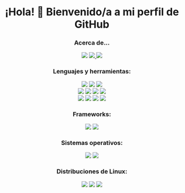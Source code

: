 <!-- Encabezado -->
<h1 align="center">¡Hola! 👋 Bienvenido/a a mi perfil de GitHub</h1>

<!-- Iconos/Redes sociales -->
<h3 align="center">Acerca de...</h3>
<div align="center">
  <img src="https://img.shields.io/badge/addfriend.lorem-%235865F2.svg?style=flat&logo=Discord&logoColor=white">
  <a href="https://www.linkedin.com/in/bruno-jardon-93bba523a/">
    <img src="https://img.shields.io/badge/-LinkedIn-0077B5?style=flat&logo=LinkedIn&logoColor=white">
  </a> 
  <a href="https://jbnsta.netlify.app/">
    <img src="https://img.shields.io/badge/-Sitio%20Web-000?style=flat&logo=Google&logoColor=white">
  </a>
</div>

<!-- Lenguajes y herramientas -->
<h3 align="center">Lenguajes y herramientas:</h3>
<div align="center">
  <img src="https://img.shields.io/badge/-HTML-E34F26?style=flat&logo=HTML5&logoColor=white">
  <img src="https://img.shields.io/badge/-CSS-1572B6?style=flat&logo=CSS3&logoColor=white"> 
  <img src="https://img.shields.io/badge/-JavaScript-F7DF1E?style=flat&logo=JavaScript&logoColor=black">
  <br>
  <img src="https://img.shields.io/badge/-C++-3776AB?style=flat&logo=C%2B%2B&logoColor=white">
  <img src="https://img.shields.io/badge/-Java-%23ED8B00?style=flat&logo=openjdk&logoColor=white">
  <img src="https://img.shields.io/badge/-Node.js-339933?style=flat&logo=Node.js&logoColor=white">
  <img src="https://img.shields.io/badge/-Arduino-00808C?style=flat&logo=Arduino&logoColor=white">
  <br>
  <img src="https://img.shields.io/badge/MySQL-%2300f.svg?style=flag&logo=mysql&logoColor=white">
  <img src="https://img.shields.io/badge/-Bash-000?style=flat&logo=gnu-bash&logoColor=white">
  <img src="https://img.shields.io/badge/-Git-F05032?style=flat&logo=Git&logoColor=white"> 
  <img src="https://img.shields.io/badge/-Docker-2496ED?style=flat&logo=Docker&logoColor=white">
</div>

<!-- Frameworks-->
<h3 align="center">Frameworks:</h3>
<div align="center">
  <img src="https://img.shields.io/badge/spring-%236DB33F.svg?style=flat&logo=spring&logoColor=white">
  <img src="https://img.shields.io/badge/NextJS-black?style=flat&logo=next.js&logoColor=white">
</div>

<!-- Sistemas operativos -->
<h3 align="center">Sistemas operativos:</h3>
<div align="center">
  <img src="https://img.shields.io/badge/-Linux-000?style=flat&logo=Linux&logoColor=white">
  <img src="https://img.shields.io/badge/-Windows-0078D4?style=flat&logo=Windows&logoColor=white">
</div>

<!-- Distribuciones de Linux -->
<h3 align="center">Distribuciones de Linux:</h3>
<div align="center">
  <img src="https://img.shields.io/badge/-Debian-A81D33?style=flat&logo=Debian&logoColor=white">
  <img src="https://img.shields.io/badge/-Kali-557C94?style=flat&logo=Kali%20Linux&logoColor=white">
  <img src="https://img.shields.io/badge/-Ubuntu-E95420?style=flat&logo=Ubuntu&logoColor=white">
</div>

<!-- Estadísticas de GitHub
<p align="center">
  <img src="https://github-readme-stats.vercel.app/api?username=brunojardon&show_icons=true&theme=dracula">
</p> -->
